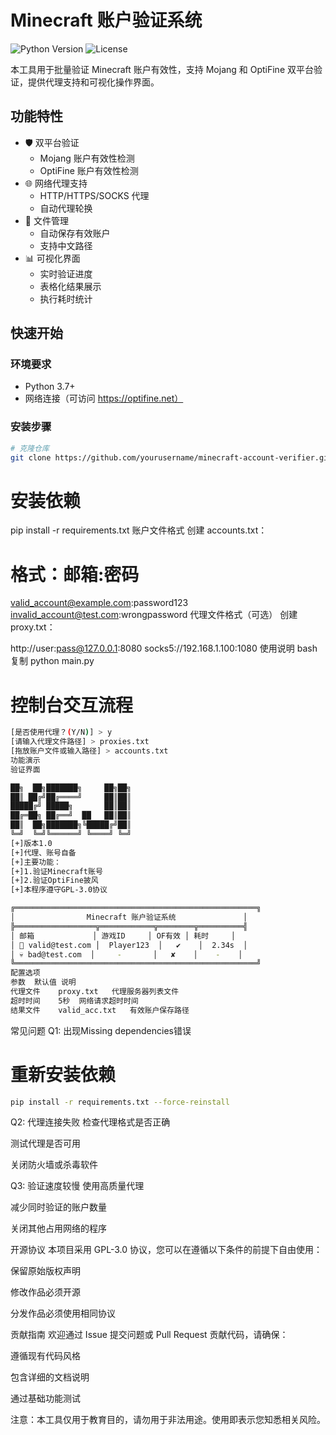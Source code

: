 # Minecraft 账户验证系统

![Python Version](https://img.shields.io/badge/python-3.7%2B-blue)
![License](https://img.shields.io/badge/license-GPL--3.0-green)

本工具用于批量验证 Minecraft 账户有效性，支持 Mojang 和 OptiFine 双平台验证，提供代理支持和可视化操作界面。

## 功能特性

- 🛡️ 双平台验证
  - Mojang 账户有效性检测
  - OptiFine 账户有效性检测
- 🌐 网络代理支持
  - HTTP/HTTPS/SOCKS 代理
  - 自动代理轮换
- 📁 文件管理
  - 自动保存有效账户
  - 支持中文路径
- 📊 可视化界面
  - 实时验证进度
  - 表格化结果展示
  - 执行耗时统计

## 快速开始

### 环境要求
- Python 3.7+
- 网络连接（可访问 https://optifine.net）

### 安装步骤
```bash
# 克隆仓库
git clone https://github.com/yourusername/minecraft-account-verifier.git
```

# 安装依赖
pip install -r requirements.txt
账户文件格式
创建 accounts.txt：

# 格式：邮箱:密码
valid_account@example.com:password123
invalid_account@test.com:wrongpassword
代理文件格式（可选）
创建 proxy.txt：

http://user:pass@127.0.0.1:8080
socks5://192.168.1.100:1080
使用说明
bash
复制
python main.py

# 控制台交互流程
```bash
[是否使用代理？(Y/N)] > y
[请输入代理文件路径] > proxies.txt
[拖放账户文件或输入路径] > accounts.txt
功能演示
验证界面

██╗  ██╗███████╗     ██╗██╗
██║ ██╔╝██╔════╝     ██║██║
█████╔╝ █████╗       ██║██║
██╔═██╗ ██╔══╝  ██   ██║██║
██║  ██╗███████╗╚█████╔╝██║
╚═╝  ╚═╝╚══════╝ ╚════╝ ╚═╝                                                                   
[+]版本1.0
[+]代理、账号自备
[+]主要功能：
[+]1.验证Minecraft账号
[+]2.验证OptiFine披风
[+]本程序遵守GPL-3.0协议

╔══════════════════════════════════════════════════════╗
│                Minecraft 账户验证系统               │
╠══════════════════╦════════════╦════════╦══════════╣
│ 邮箱             │ 游戏ID     │ OF有效 │ 耗时     │
│ 🌟 valid@test.com │  Player123  │   ✔    │  2.34s  │
│ 💀 bad@test.com  │     -       │   ✘    │    -    │
╚══════════════════════════════════════════════════════╝
配置选项
参数	默认值	说明
代理文件	proxy.txt	代理服务器列表文件
超时时间	5秒	网络请求超时时间
结果文件	valid_acc.txt	有效账户保存路径
```
常见问题
Q1: 出现Missing dependencies错误
# 重新安装依赖
```bash
pip install -r requirements.txt --force-reinstall
```
Q2: 代理连接失败
检查代理格式是否正确

测试代理是否可用

关闭防火墙或杀毒软件

Q3: 验证速度较慢
使用高质量代理

减少同时验证的账户数量

关闭其他占用网络的程序

开源协议
本项目采用 GPL-3.0 协议，您可以在遵循以下条件的前提下自由使用：

保留原始版权声明

修改作品必须开源

分发作品必须使用相同协议

贡献指南
欢迎通过 Issue 提交问题或 Pull Request 贡献代码，请确保：

遵循现有代码风格

包含详细的文档说明

通过基础功能测试

注意：本工具仅用于教育目的，请勿用于非法用途。使用即表示您知悉相关风险。
